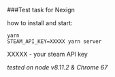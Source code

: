 ###Test task for Nexign

how to install and start:
```
yarn
STEAM_API_KEY=XXXXX yarn server
```
XXXXX - your steam API key

_tested on node v8.11.2 & Chrome 67_
